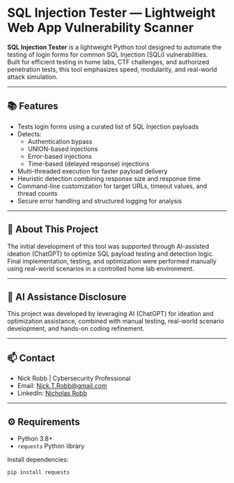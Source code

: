 # SQL Injection Tester — Lightweight Web App Vulnerability Scanner

**SQL Injection Tester** is a lightweight Python tool designed to automate the testing of login forms for common SQL Injection (SQLi) vulnerabilities.  
Built for efficient testing in home labs, CTF challenges, and authorized penetration tests, this tool emphasizes speed, modularity, and real-world attack simulation.

---

## 📚 Features

- Tests login forms using a curated list of SQL Injection payloads
- Detects:
  - Authentication bypass
  - UNION-based injections
  - Error-based injections
  - Time-based (delayed response) injections
- Multi-threaded execution for faster payload delivery
- Heuristic detection combining response size and response time
- Command-line customization for target URLs, timeout values, and thread counts
- Secure error handling and structured logging for analysis

---

## 📌 About This Project

The initial development of this tool was supported through AI-assisted ideation (ChatGPT) to optimize SQL payload testing and detection logic.  
Final implementation, testing, and optimization were performed manually using real-world scenarios in a controlled home lab environment.

---

## 🤖 AI Assistance Disclosure

This project was developed by leveraging AI (ChatGPT) for ideation and optimization assistance, combined with manual testing, real-world scenario development, and hands-on coding refinement.

---

## 📫 Contact

- Nick Robb | Cybersecurity Professional
- Email: Nick.T.Robb@gmail.com
- LinkedIn: [Nicholas Robb](https://www.linkedin.com/in/nicholas-robb-22097b1b8)

---

## ⚙️ Requirements

- Python 3.8+
- `requests` Python library

Install dependencies:

```bash
pip install requests

